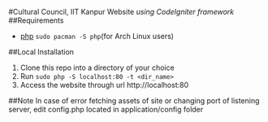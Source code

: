 #Cultural Council, IIT Kanpur Website
_using CodeIgniter framework_
##Requirements
* [php](http://www.php.net/) `sudo pacman -S php`(for Arch Linux users)

##Local Installation
1. Clone this repo into a directory of your choice
2. Run `sudo php -S localhost:80 -t <dir_name>`
3. Access the website through url http://localhost:80

##Note
In case of error fetching assets of site or changing port of listening server, edit config.php located in application/config folder
